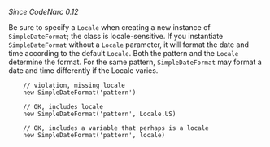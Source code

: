 *Since CodeNarc 0.12*

Be sure to specify a `Locale` when creating a new instance of
`SimpleDateFormat`; the class is locale-sensitive. If you instantiate
`SimpleDateFormat` without a `Locale` parameter, it will format the date
and time according to the default `Locale`. Both the pattern and the
`Locale` determine the format. For the same pattern, `SimpleDateFormat`
may format a date and time differently if the Locale varies.

``` 
    // violation, missing locale
    new SimpleDateFormat('pattern')

    // OK, includes locale
    new SimpleDateFormat('pattern', Locale.US)

    // OK, includes a variable that perhaps is a locale
    new SimpleDateFormat('pattern', locale)
```
